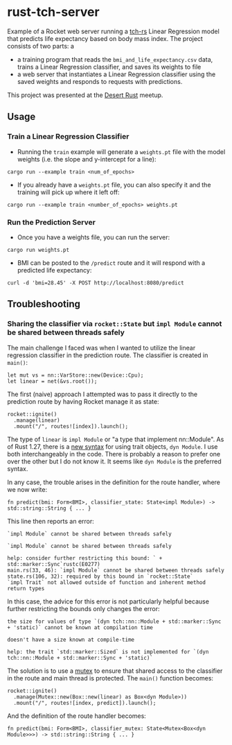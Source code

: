 # rust-tch-server

Example of a Rocket web server running a [tch-rs](https://crates.io/crates/tch) Linear Regression model that predicts life expectancy based on body mass index.  The project consists of two parts: a

- a training program that reads the `bmi_and_life_expectancy.csv` data, trains a Linear Regression classifier, and saves its weights to file
- a web server that instantiates a Linear Regression classifier using the saved weights and responds to requests with predictions.

This project was presented at the [Desert Rust](https://rust.azdevs.org/) meetup.

## Usage

### Train a Linear Regression Classifier

- Running the `train` example will generate a `weights.pt` file with the model weights (i.e. the slope and y-intercept for a line):

```
cargo run --example train <num_of_epochs>
```

- If you already have a `weights.pt` file, you can also specify it and the training will pick up where it left off:

```
cargo run --example train <number_of_epochs> weights.pt
```

### Run the Prediction Server

- Once you have a weights file, you can run the server:

```
cargo run weights.pt
```

- BMI can be posted to the `/predict` route and it will respond with a predicted life expectancy:

```
curl -d 'bmi=28.45' -X POST http://localhost:8080/predict
```

## Troubleshooting

### Sharing the classifier via `rocket::State` but `impl Module` cannot be shared between threads safely

The main challenge I faced was when I wanted to utilize the linear regression classifier in the prediction route.  The classifier is created in `main()`:

```
let mut vs = nn::VarStore::new(Device::Cpu);
let linear = net(&vs.root());
```

The first (naive) approach I attempted was to pass it directly to the prediction route by having Rocket manage it as state:

```
rocket::ignite()
  .manage(linear)
  .mount("/", routes![index]).launch();
```

The type of `linear` is `impl Module` or "a type that implement nn::Module".  As of Rust 1.27, there is a [new syntax](https://doc.rust-lang.org/edition-guide/rust-2018/trait-system/dyn-trait-for-trait-objects.html) for using trait objects, `dyn Module`.  I use both interchangeably in the code.  There is probably a reason to prefer one over the other but I do not know it.  It seems like `dyn Module` is the preferred syntax.

In any case, the trouble arises in the definition for the route handler, where we now write:

```
fn predict(bmi: Form<BMI>, classifier_state: State<impl Module>) -> std::string::String { ... }
```

This line then reports an error:

```
`impl Module` cannot be shared between threads safely

`impl Module` cannot be shared between threads safely

help: consider further restricting this bound: ` + std::marker::Sync`rustc(E0277)
main.rs(33, 46): `impl Module` cannot be shared between threads safely
state.rs(106, 32): required by this bound in `rocket::State`
`impl Trait` not allowed outside of function and inherent method return types
```

In this case, the advice for this error is not particularly helpful because further restricting the bounds only changes the error:

```
the size for values of type `(dyn tch::nn::Module + std::marker::Sync + 'static)` cannot be known at compilation time

doesn't have a size known at compile-time

help: the trait `std::marker::Sized` is not implemented for `(dyn tch::nn::Module + std::marker::Sync + 'static)`
```

The solution is to use a [mutex](https://doc.rust-lang.org/std/sync/struct.Mutex.html) to ensure that shared access to the classifier in the route and main thread is protected.  The `main()` function becomes:

```
rocket::ignite()
  .manage(Mutex::new(Box::new(linear) as Box<dyn Module>))
  .mount("/", routes![index, predict]).launch();
```

And the definition of the route handler becomes:

```
fn predict(bmi: Form<BMI>, classifier_mutex: State<Mutex<Box<dyn Module>>>) -> std::string::String { ... }
```